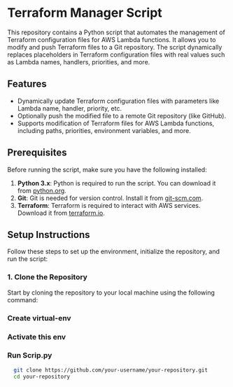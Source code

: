 # Terraform Manager Script

This repository contains a Python script that automates the management of Terraform configuration files for AWS Lambda functions. It allows you to modify and push Terraform files to a Git repository. The script dynamically replaces placeholders in Terraform configuration files with real values such as Lambda names, handlers, priorities, and more.

## Features

- Dynamically update Terraform configuration files with parameters like Lambda name, handler, priority, etc.
- Optionally push the modified file to a remote Git repository (like GitHub).
- Supports modification of Terraform files for AWS Lambda functions, including paths, priorities, environment variables, and more.

## Prerequisites

Before running the script, make sure you have the following installed:

1. **Python 3.x**: Python is required to run the script. You can download it from [python.org](https://www.python.org/downloads/).
2. **Git**: Git is needed for version control. Install it from [git-scm.com](https://git-scm.com/).
3. **Terraform**: Terraform is required to interact with AWS services. Download it from [terraform.io](https://www.terraform.io/downloads.html).

## Setup Instructions


Follow these steps to set up the environment, initialize the repository, and run the script:

### 1. Clone the Repository

Start by cloning the repository to your local machine using the following command:


### Create virtual-env


### Activate this env 


### Run Scrip.py 



```bash
  git clone https://github.com/your-username/your-repository.git
  cd your-repository

